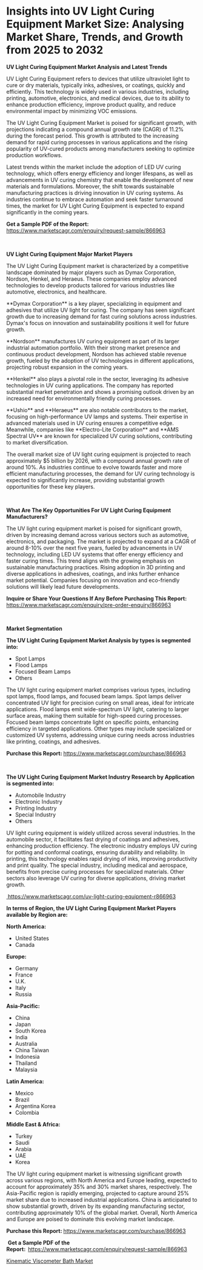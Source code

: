 <p><h1>Insights into UV Light Curing Equipment Market Size: Analysing Market Share, Trends, and Growth from 2025 to 2032</h1></p><p><strong>UV Light Curing Equipment Market Analysis and Latest Trends</strong></p>
<p><p>UV Light Curing Equipment refers to devices that utilize ultraviolet light to cure or dry materials, typically inks, adhesives, or coatings, quickly and efficiently. This technology is widely used in various industries, including printing, automotive, electronics, and medical devices, due to its ability to enhance production efficiency, improve product quality, and reduce environmental impact by minimizing VOC emissions.</p><p>The UV Light Curing Equipment Market is poised for significant growth, with projections indicating a compound annual growth rate (CAGR) of 11.2% during the forecast period. This growth is attributed to the increasing demand for rapid curing processes in various applications and the rising popularity of UV-cured products among manufacturers seeking to optimize production workflows.</p><p>Latest trends within the market include the adoption of LED UV curing technology, which offers energy efficiency and longer lifespans, as well as advancements in UV curing chemistry that enable the development of new materials and formulations. Moreover, the shift towards sustainable manufacturing practices is driving innovation in UV curing systems. As industries continue to embrace automation and seek faster turnaround times, the market for UV Light Curing Equipment is expected to expand significantly in the coming years.</p></p>
<p><strong>Get a Sample PDF of the Report:&nbsp;</strong> <a href="https://www.marketscagr.com/enquiry/request-sample/866963?utm_campaign=2106&utm_medium=2&utm_source=Github&utm_content=ia&utm_term=10042025&utm_id=uv-light-curing-equipment">https://www.marketscagr.com/enquiry/request-sample/866963</a></p>
<p>&nbsp;</p>
<p><strong>UV Light Curing Equipment Major Market Players</strong></p>
<p><p>The UV Light Curing Equipment market is characterized by a competitive landscape dominated by major players such as Dymax Corporation, Nordson, Henkel, and Heraeus. These companies employ advanced technologies to develop products tailored for various industries like automotive, electronics, and healthcare.</p><p>**Dymax Corporation** is a key player, specializing in equipment and adhesives that utilize UV light for curing. The company has seen significant growth due to increasing demand for fast curing solutions across industries. Dymax's focus on innovation and sustainability positions it well for future growth.</p><p>**Nordson** manufactures UV curing equipment as part of its larger industrial automation portfolio. With their strong market presence and continuous product development, Nordson has achieved stable revenue growth, fueled by the adoption of UV technologies in different applications, projecting robust expansion in the coming years.</p><p>**Henkel** also plays a pivotal role in the sector, leveraging its adhesive technologies in UV curing applications. The company has reported substantial market penetration and shows a promising outlook driven by an increased need for environmentally friendly curing processes.</p><p>**Ushio** and **Heraeus** are also notable contributors to the market, focusing on high-performance UV lamps and systems. Their expertise in advanced materials used in UV curing ensures a competitive edge. Meanwhile, companies like **Electro-Lite Corporation** and **AMS Spectral UV** are known for specialized UV curing solutions, contributing to market diversification.</p><p>The overall market size of UV light curing equipment is projected to reach approximately $5 billion by 2026, with a compound annual growth rate of around 10%. As industries continue to evolve towards faster and more efficient manufacturing processes, the demand for UV curing technology is expected to significantly increase, providing substantial growth opportunities for these key players.</p></p>
<p>&nbsp;</p>
<p><strong>What Are The Key Opportunities For UV Light Curing Equipment Manufacturers?</strong></p>
<p><p>The UV light curing equipment market is poised for significant growth, driven by increasing demand across various sectors such as automotive, electronics, and packaging. The market is projected to expand at a CAGR of around 8-10% over the next five years, fueled by advancements in UV technology, including LED UV systems that offer energy efficiency and faster curing times. This trend aligns with the growing emphasis on sustainable manufacturing practices. Rising adoption in 3D printing and diverse applications in adhesives, coatings, and inks further enhance market potential. Companies focusing on innovation and eco-friendly solutions will likely lead future developments.</p></p>
<p><strong>Inquire or Share Your Questions If Any Before Purchasing This Report:</strong> <a href="https://www.marketscagr.com/enquiry/pre-order-enquiry/866963?utm_campaign=2106&utm_medium=2&utm_source=Github&utm_content=ia&utm_term=10042025&utm_id=uv-light-curing-equipment">https://www.marketscagr.com/enquiry/pre-order-enquiry/866963</a></p>
<p>&nbsp;</p>
<p><strong>Market Segmentation</strong></p>
<p><strong>The UV Light Curing Equipment Market Analysis by types is segmented into:</strong></p>
<p><ul><li>Spot Lamps</li><li>Flood Lamps</li><li>Focused Beam Lamps</li><li>Others</li></ul></p>
<p><p>The UV light curing equipment market comprises various types, including spot lamps, flood lamps, and focused beam lamps. Spot lamps deliver concentrated UV light for precision curing on small areas, ideal for intricate applications. Flood lamps emit wide-spectrum UV light, catering to larger surface areas, making them suitable for high-speed curing processes. Focused beam lamps concentrate light on specific points, enhancing efficiency in targeted applications. Other types may include specialized or customized UV systems, addressing unique curing needs across industries like printing, coatings, and adhesives.</p></p>
<p><strong>Purchase this Report:&nbsp;</strong><a href="https://www.marketscagr.com/purchase/866963?utm_campaign=2106&utm_medium=2&utm_source=Github&utm_content=ia&utm_term=10042025&utm_id=uv-light-curing-equipment">https://www.marketscagr.com/purchase/866963</a></p>
<p>&nbsp;</p>
<p><strong>The UV Light Curing Equipment Market Industry Research by Application is segmented into:</strong></p>
<p><ul><li>Automobile Industry</li><li>Electronic Industry</li><li>Printing Industry</li><li>Special Industry</li><li>Others</li></ul></p>
<p><p>UV light curing equipment is widely utilized across several industries. In the automobile sector, it facilitates fast drying of coatings and adhesives, enhancing production efficiency. The electronic industry employs UV curing for potting and conformal coatings, ensuring durability and reliability. In printing, this technology enables rapid drying of inks, improving productivity and print quality. The special industry, including medical and aerospace, benefits from precise curing processes for specialized materials. Other sectors also leverage UV curing for diverse applications, driving market growth.</p></p>
<p><a href="https://www.marketscagr.com/uv-light-curing-equipment-r866963?utm_campaign=2106&utm_medium=2&utm_source=Github&utm_content=ia&utm_term=10042025&utm_id=uv-light-curing-equipment">&nbsp;https://www.marketscagr.com/uv-light-curing-equipment-r866963</a></p>
<p><strong>In terms of Region, the UV Light Curing Equipment Market Players available by Region are:</strong></p>
<p>
    <p> <strong> North America: </strong>
        <ul>
            <li>United States</li>
            <li>Canada</li>
        </ul>
        </p> 
    <p> <strong> Europe: </strong>
        <ul>
            <li>Germany</li>
            <li>France</li>
            <li>U.K.</li>
            <li>Italy</li>
            <li>Russia</li>
        </ul>
        </p> 
    <p> <strong> Asia-Pacific: </strong>
        <ul>
            <li>China</li>
            <li>Japan</li>
            <li>South Korea</li>
            <li>India</li>
            <li>Australia</li>
            <li>China Taiwan</li>
            <li>Indonesia</li>
            <li>Thailand</li>
            <li>Malaysia</li>
        </ul>
        </p> 
    <p> <strong> Latin America: </strong>
        <ul>
            <li>Mexico</li>
            <li>Brazil</li>
            <li>Argentina Korea</li>
            <li>Colombia</li>
        </ul>
        </p> 
    <p> <strong> Middle East & Africa: </strong>
        <ul>
            <li>Turkey</li>
            <li>Saudi</li>
            <li>Arabia</li>
            <li>UAE</li>
            <li>Korea</li>
        </ul>
    </p>
    </p>
<p><p>The UV light curing equipment market is witnessing significant growth across various regions, with North America and Europe leading, expected to account for approximately 35% and 30% market shares, respectively. The Asia-Pacific region is rapidly emerging, projected to capture around 25% market share due to increased industrial applications. China is anticipated to show substantial growth, driven by its expanding manufacturing sector, contributing approximately 10% of the global market. Overall, North America and Europe are poised to dominate this evolving market landscape.</p></p>
<p><strong>Purchase this Report: </strong><a href="https://www.marketscagr.com/purchase/866963?utm_campaign=2106&utm_medium=2&utm_source=Github&utm_content=ia&utm_term=10042025&utm_id=uv-light-curing-equipment">https://www.marketscagr.com/purchase/866963</a></p>
<p>&nbsp;<strong>Get a Sample PDF of the Report:&nbsp;&nbsp;</strong><a href="https://www.marketscagr.com/enquiry/request-sample/866963?utm_campaign=2106&utm_medium=2&utm_source=Github&utm_content=ia&utm_term=10042025&utm_id=uv-light-curing-equipment">https://www.marketscagr.com/enquiry/request-sample/866963</a></p>
<p><strong></strong></p>
<p><p><a href="https://github.com/pupekironim/Market-Research-Report-List-1/blob/main/kinematic-viscometer-bath-market.md?utm_campaign=2106&utm_medium=2&utm_source=Github&utm_content=ia&utm_term=10042025&utm_id=uv-light-curing-equipment">Kinematic Viscometer Bath Market</a></p></p>